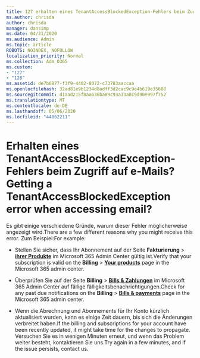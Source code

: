 ```yaml
---
title: 127 erhalten eines TenantAccessBlockedException-Fehlers beim Zugriff auf e-Mails?
ms.author: chrisda
author: chrisda
manager: dansimp
ms.date: 04/21/2020
ms.audience: Admin
ms.topic: article
ROBOTS: NOINDEX, NOFOLLOW
localization_priority: Normal
ms.collection: Adm_O365
ms.custom:
- "127"
- "128"
ms.assetid: de7b6877-f3f9-4402-8072-c73783aaccaa
ms.openlocfilehash: 32ad81e9b1234d8adff3d2cac9c9e4b619e35688
ms.sourcegitcommit: d1aad215f8aa636ba89c93a13a0c9d90e997f752
ms.translationtype: MT
ms.contentlocale: de-DE
ms.lasthandoff: 05/06/2020
ms.locfileid: "44062211"
---
```

# <a name="getting-a-tenantaccessblockedexception-error-when-accessing-email"></a><span data-ttu-id="b1664-102">Erhalten eines TenantAccessBlockedException-Fehlers beim Zugriff auf e-Mails?</span><span class="sxs-lookup"><span data-stu-id="b1664-102">Getting a TenantAccessBlockedException error when accessing email?</span></span>

<span data-ttu-id="b1664-103">Es gibt einige verschiedene Gründe, warum dieser Fehler möglicherweise angezeigt wird.</span><span class="sxs-lookup"><span data-stu-id="b1664-103">There are a few different reasons why you might receive this error.</span></span> <span data-ttu-id="b1664-104">Zum Beispiel:</span><span class="sxs-lookup"><span data-stu-id="b1664-104">For example:</span></span>

- <span data-ttu-id="b1664-105">Stellen Sie sicher, dass Ihr Abonnement auf der Seite **Fakturierung** \> **[ihrer Produkte](https://portal.office.com/adminportal/home#/subscriptions)** im Microsoft 365 Admin Center gültig ist.</span><span class="sxs-lookup"><span data-stu-id="b1664-105">Verify that your subscription is valid on the **Billing** \> **[Your products](https://portal.office.com/adminportal/home#/subscriptions)** page in the Microsoft 365 admin center.</span></span>

- <span data-ttu-id="b1664-106">Überprüfen Sie auf der Seite **Billing** \> **[Bills & Zahlungen](https://portal.office.com/adminportal/home#/billoverview)** im Microsoft 365 Admin Center auf fällige fälligkeitsbenachrichtigungen.</span><span class="sxs-lookup"><span data-stu-id="b1664-106">Check for any past due notifications on the **Billing** \> **[Bills & payments](https://portal.office.com/adminportal/home#/billoverview)** page in the Microsoft 365 admin center.</span></span>

- <span data-ttu-id="b1664-107">Wenn die Abrechnung und Abonnements für Ihr Konto kürzlich aktualisiert wurden, kann es einige Zeit dauern, bis sich die Änderungen verbreitet haben.</span><span class="sxs-lookup"><span data-stu-id="b1664-107">If the billing and subscriptions for your account have been recently updated, it might take time for the changes to propagate.</span></span> <span data-ttu-id="b1664-108">Versuchen Sie es in wenigen Minuten erneut, und wenn das Problem weiter besteht, kontaktieren Sie uns.</span><span class="sxs-lookup"><span data-stu-id="b1664-108">Try again in a few minutes, and if the issue persists, contact us.</span></span>
